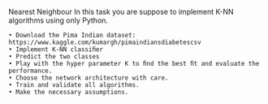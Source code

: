 Nearest Neighbour
In this task you are suppose to implement K-NN algorithms using only Python. 

	• Download the Pima Indian dataset: https://www.kaggle.com/kumargh/pimaindiansdiabetescsv
	• Implement K-NN classiﬁer 
	• Predict the two classes 
	• Play with the hyper parameter K to ﬁnd the best ﬁt and evaluate the performance. 
	• Choose the network architecture with care. 
	• Train and validate all algorithms. 
	• Make the necessary assumptions.
